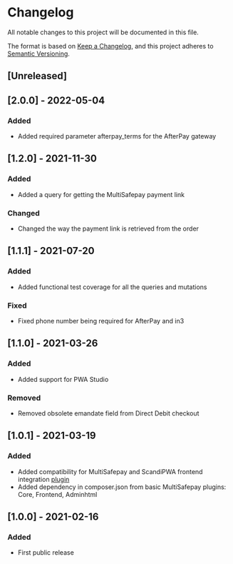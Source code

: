 # Changelog
All notable changes to this project will be documented in this file.

The format is based on [Keep a Changelog](https://keepachangelog.com/en/1.0.0/),
and this project adheres to [Semantic Versioning](https://semver.org/spec/v2.0.0.html).

## [Unreleased]
## [2.0.0] - 2022-05-04
### Added
- Added required parameter afterpay_terms for the AfterPay gateway

## [1.2.0] - 2021-11-30
### Added
- Added a query for getting the MultiSafepay payment link

### Changed
- Changed the way the payment link is retrieved from the order

## [1.1.1] - 2021-07-20
### Added
- Added functional test coverage for all the queries and mutations

### Fixed
- Fixed phone number being required for AfterPay and in3

## [1.1.0] - 2021-03-26
### Added
- Added support for PWA Studio

### Removed
- Removed obsolete emandate field from Direct Debit checkout

## [1.0.1] - 2021-03-19
### Added
- Added compatibility for MultiSafepay and ScandiPWA frontend integration [plugin](https://github.com/MultiSafepay/scandipwa-multisafepay-payment-integration)
- Added dependency in composer.json from basic MultiSafepay plugins: Core, Frontend, Adminhtml

## [1.0.0] - 2021-02-16
### Added
- First public release
